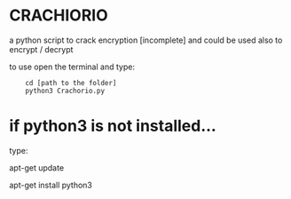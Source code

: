 # CRACHIORIO
a python script to crack encryption [incomplete] and could be used also to encrypt / decrypt

to use open the terminal and type:
        
        cd [path to the folder]
        python3 Crachorio.py

# if python3 is not installed...

type:

   apt-get update
   
   apt-get install python3
